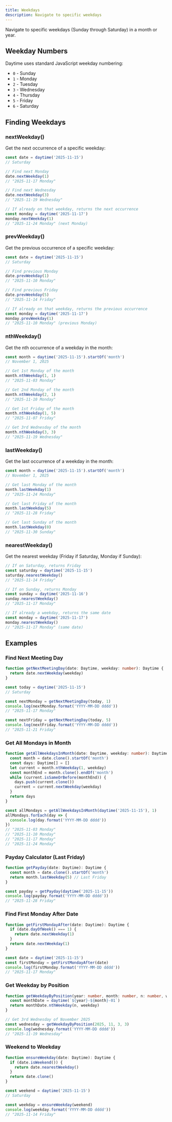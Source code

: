 ```yaml
---
title: Weekdays
description: Navigate to specific weekdays
---
```


Navigate to specific weekdays (Sunday through Saturday) in a month or year.

## Weekday Numbers

Daytime uses standard JavaScript weekday numbering:
- `0` - Sunday
- `1` - Monday
- `2` - Tuesday
- `3` - Wednesday
- `4` - Thursday
- `5` - Friday
- `6` - Saturday

## Finding Weekdays

### nextWeekday()

Get the next occurrence of a specific weekday:

```typescript
const date = daytime('2025-11-15')
// Saturday

// Find next Monday
date.nextWeekday(1)
// "2025-11-17 Monday"

// Find next Wednesday
date.nextWeekday(3)
// "2025-11-19 Wednesday"

// If already on that weekday, returns the next occurrence
const monday = daytime('2025-11-17')
monday.nextWeekday(1)
// "2025-11-24 Monday" (next Monday)
```

### prevWeekday()

Get the previous occurrence of a specific weekday:

```typescript
const date = daytime('2025-11-15')
// Saturday

// Find previous Monday
date.prevWeekday(1)
// "2025-11-10 Monday"

// Find previous Friday
date.prevWeekday(5)
// "2025-11-14 Friday"

// If already on that weekday, returns the previous occurrence
const monday = daytime('2025-11-17')
monday.prevWeekday(1)
// "2025-11-10 Monday" (previous Monday)
```

### nthWeekday()

Get the nth occurrence of a weekday in the month:

```typescript
const month = daytime('2025-11-15').startOf('month')
// November 1, 2025

// Get 1st Monday of the month
month.nthWeekday(1, 1)
// "2025-11-03 Monday"

// Get 2nd Monday of the month
month.nthWeekday(2, 1)
// "2025-11-10 Monday"

// Get 1st Friday of the month
month.nthWeekday(1, 5)
// "2025-11-07 Friday"

// Get 3rd Wednesday of the month
month.nthWeekday(3, 3)
// "2025-11-19 Wednesday"
```

### lastWeekday()

Get the last occurrence of a weekday in the month:

```typescript
const month = daytime('2025-11-15').startOf('month')
// November 1, 2025

// Get last Monday of the month
month.lastWeekday(1)
// "2025-11-24 Monday"

// Get last Friday of the month
month.lastWeekday(5)
// "2025-11-28 Friday"

// Get last Sunday of the month
month.lastWeekday(0)
// "2025-11-30 Sunday"
```

### nearestWeekday()

Get the nearest weekday (Friday if Saturday, Monday if Sunday):

```typescript
// If on Saturday, returns Friday
const saturday = daytime('2025-11-15')
saturday.nearestWeekday()
// "2025-11-14 Friday"

// If on Sunday, returns Monday
const sunday = daytime('2025-11-16')
sunday.nearestWeekday()
// "2025-11-17 Monday"

// If already a weekday, returns the same date
const monday = daytime('2025-11-17')
monday.nearestWeekday()
// "2025-11-17 Monday" (same date)
```

## Examples

### Find Next Meeting Day

```typescript
function getNextMeetingDay(date: Daytime, weekday: number): Daytime {
  return date.nextWeekday(weekday)
}

const today = daytime('2025-11-15')
// Saturday

const nextMonday = getNextMeetingDay(today, 1)
console.log(nextMonday.format('YYYY-MM-DD dddd'))
// "2025-11-17 Monday"

const nextFriday = getNextMeetingDay(today, 5)
console.log(nextFriday.format('YYYY-MM-DD dddd'))
// "2025-11-21 Friday"
```

### Get All Mondays in Month

```typescript
function getAllWeekdaysInMonth(date: Daytime, weekday: number): Daytime[] {
  const month = date.clone().startOf('month')
  const days: Daytime[] = []
  let current = month.nthWeekday(1, weekday)
  const monthEnd = month.clone().endOf('month')
  while (current.isSameOrBefore(monthEnd)) {
    days.push(current.clone())
    current = current.nextWeekday(weekday)
  }
  return days
}

const allMondays = getAllWeekdaysInMonth(daytime('2025-11-15'), 1)
allMondays.forEach(day => {
  console.log(day.format('YYYY-MM-DD dddd'))
})
// "2025-11-03 Monday"
// "2025-11-10 Monday"
// "2025-11-17 Monday"
// "2025-11-24 Monday"
```

### Payday Calculator (Last Friday)

```typescript
function getPayday(date: Daytime): Daytime {
  const month = date.clone().startOf('month')
  return month.lastWeekday(5) // Last Friday
}

const payday = getPayday(daytime('2025-11-15'))
console.log(payday.format('YYYY-MM-DD dddd'))
// "2025-11-28 Friday"
```

### Find First Monday After Date

```typescript
function getFirstMondayAfter(date: Daytime): Daytime {
  if (date.dayOfWeek() === 1) {
    return date.nextWeekday(1)
  }
  return date.nextWeekday(1)
}

const date = daytime('2025-11-15')
const firstMonday = getFirstMondayAfter(date)
console.log(firstMonday.format('YYYY-MM-DD dddd'))
// "2025-11-17 Monday"
```

### Get Weekday by Position

```typescript
function getWeekdayByPosition(year: number, month: number, n: number, weekday: number): Daytime {
  const monthDate = daytime(`${year}-${month}-01`)
  return monthDate.nthWeekday(n, weekday)
}

// Get 3rd Wednesday of November 2025
const wednesday = getWeekdayByPosition(2025, 11, 3, 3)
console.log(wednesday.format('YYYY-MM-DD dddd'))
// "2025-11-19 Wednesday"
```

### Weekend to Weekday

```typescript
function ensureWeekday(date: Daytime): Daytime {
  if (date.isWeekend()) {
    return date.nearestWeekday()
  }
  return date.clone()
}

const weekend = daytime('2025-11-15')
// Saturday

const weekday = ensureWeekday(weekend)
console.log(weekday.format('YYYY-MM-DD dddd'))
// "2025-11-14 Friday"
```


